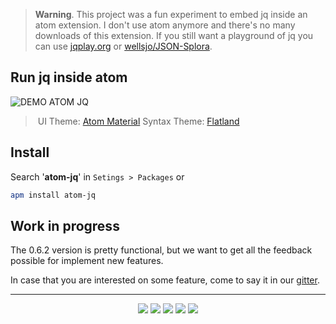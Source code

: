 > **Warning**.
> This project was a fun experiment to embed jq inside an atom extension. I don't use atom anymore and there's no many downloads of this extension. If you still want a playground of jq you can use [jqplay.org](https://jqplay.org) or [wellsjo/JSON-Splora](https://github.com/wellsjo/JSON-Splora).

## Run jq inside atom

![DEMO ATOM JQ](https://raw.githubusercontent.com/sanack/atom-jq/master/docs/assets/atom-jq-demo.gif)

> UI Theme: [Atom Material](https://atom.io/themes/atom-material-ui)
Syntax Theme: [Flatland](https://atom.io/themes/flatland)

## Install
Search '**atom-jq**' in `Setings > Packages` or
```bash
apm install atom-jq
```

## Work in progress

The 0.6.2 version is pretty functional, but we want to get all the feedback possible for implement new features.

In case that you are interested on some feature, come to say it in our [gitter](https://gitter.im/sanack/atom-jq).

---

<p align="center">
  <a href="http://standardjs.com/"><img src="https://img.shields.io/badge/code%20style-standard-brightgreen.svg?maxAge=3600"></a>
  <a href="https://gitter.im/sanack/atom-jq"><img src="https://badges.gitter.im/davesnx/atom-jq.svg"></a>
  <a href="https://circleci.com/gh/sanack/atom-jq"><img src="https://img.shields.io/circleci/project/sanack/atom-jq.svg?maxAge=3600"></a>
  <a href="https://atom.io/packages/atom-jq"><img src="https://img.shields.io/apm/dm/atom-jq.svg"></a>
  <a href="https://atom.io/packages/atom-jq"><img src="https://img.shields.io/apm/v/atom-jq.svg"></a>
</p>

